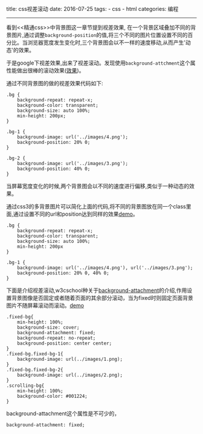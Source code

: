 title: css视差滚动
date: 2016-07-25
tags: 
    - css
    - html
categories: 编程

---

看到<<精通css>>中背景图这一章节提到视差效果, 在一个背景区域叠加不同的背景图片,通过调整`background-position`的值,将三个不同的图片位置设置不同的百分比。当浏览器宽度发生变化时,三个背景图会以不一样的速度移动,从而产生'动态'的效果。

于是google下视差效果,出来了视差滚动。发现使用`background-attchment`这个属性能做出很棒的滚动效果([效果](https://codyhouse.co/demo/alternate-fixed-scroll-background/index.html))。

<!-- more -->

通过不同背景图的做的视差效果代码如下:
```
.bg {
    background-repeat: repeat-x;
    background-color: transparent;
    background-size: auto 100%;
    min-height: 200px;
}

.bg-1 {
    background-image: url('../images/4.png');
    background-position: 20% 0;
}

.bg-2 {
    background-image: url('../images/3.png');
    background-position: 40% 0;
}
```

当屏幕宽度变化的时候,两个背景图会以不同的速度进行偏移,类似于一种动态的效果。

通过css3的多背景图片可以简化上面的代码,将不同的背景图放在同一个class里面,通过设置不同的url和position达到同样的效果[demo](http://www.huangmin.me/demo/html/css视差效果.html)。

```
.bg {
    background-repeat: repeat-x;
    background-color: transparent;
    background-size: auto 100%;
    min-height: 200px
}

.bg-1 {
    background-image: url('../images/4.png'), url('../images/3.png');
    background-position: 20% 0, 40% 0;
}
```

下面是介绍视差滚动,w3cschool种关于[background-attachment](http://www.w3schools.com/cssref/pr_background-attachment.asp)的介绍,作用设置背景图像是否固定或者随着页面的其余部分滚动，当为fixed时则固定页面背景图片不随屏幕滚动而滚动。[demo](http://www.huangmin.me/demo/html/css视差滚动.html)

```
.fixed-bg{
    min-height: 100%;
    background-size: cover;
    background-attachment: fixed;
    background-repeat: no-repeat;
    background-position: center center;
}
.fixed-bg.fixed-bg-1{
    background-image: url(../images/1.png);
}
.fixed-bg.fixed-bg-2{
    background-image: url(../images/2.png);
}
.scrolling-bg{
    min-height: 100%;
    background-color: #001224;
}
```

background-attachment这个属性是不可少的，

```
background-attachment: fixed;
```
